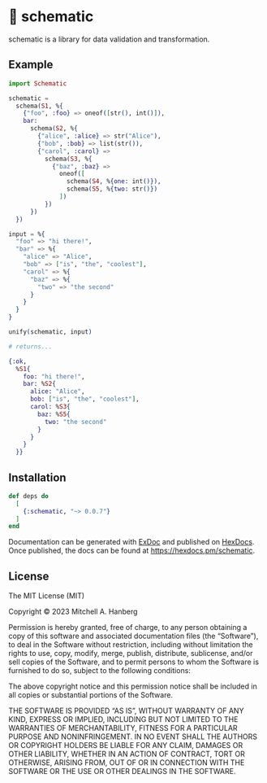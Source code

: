 # 📐 schematic

schematic is a library for data validation and transformation.

## Example

```elixir
import Schematic

schematic =
  schema(S1, %{
    {"foo", :foo} => oneof([str(), int()]),
    bar:
      schema(S2, %{
        {"alice", :alice} => str("Alice"),
        {"bob", :bob} => list(str()),
        {"carol", :carol} =>
          schema(S3, %{
            {"baz", :baz} =>
              oneof([
                schema(S4, %{one: int()}),
                schema(S5, %{two: str()})
              ])
          })
      })
  })

input = %{
  "foo" => "hi there!",
  "bar" => %{
    "alice" => "Alice",
    "bob" => ["is", "the", "coolest"],
    "carol" => %{
      "baz" => %{
        "two" => "the second"
      }
    }
  }
}

unify(schematic, input)

# returns...

{:ok,
  %S1{
    foo: "hi there!",
    bar: %S2{
      alice: "Alice",
      bob: ["is", "the", "coolest"],
      carol: %S3{
        baz: %S5{
          two: "the second"
        }
      }
    }
  }}
```

## Installation

```elixir
def deps do
  [
    {:schematic, "~> 0.0.7"}
  ]
end
```

Documentation can be generated with [ExDoc](https://github.com/elixir-lang/ex_doc)
and published on [HexDocs](https://hexdocs.pm). Once published, the docs can
be found at <https://hexdocs.pm/schematic>.

## License

The MIT License (MIT)

Copyright © 2023 Mitchell A. Hanberg

Permission is hereby granted, free of charge, to any person obtaining a copy of this software and associated documentation files (the “Software”), to deal in the Software without restriction, including without limitation the rights to use, copy, modify, merge, publish, distribute, sublicense, and/or sell copies of the Software, and to permit persons to whom the Software is furnished to do so, subject to the following conditions:

The above copyright notice and this permission notice shall be included in all copies or substantial portions of the Software.

THE SOFTWARE IS PROVIDED “AS IS”, WITHOUT WARRANTY OF ANY KIND, EXPRESS OR IMPLIED, INCLUDING BUT NOT LIMITED TO THE WARRANTIES OF MERCHANTABILITY, FITNESS FOR A PARTICULAR PURPOSE AND NONINFRINGEMENT. IN NO EVENT SHALL THE AUTHORS OR COPYRIGHT HOLDERS BE LIABLE FOR ANY CLAIM, DAMAGES OR OTHER LIABILITY, WHETHER IN AN ACTION OF CONTRACT, TORT OR OTHERWISE, ARISING FROM, OUT OF OR IN CONNECTION WITH THE SOFTWARE OR THE USE OR OTHER DEALINGS IN THE SOFTWARE.
